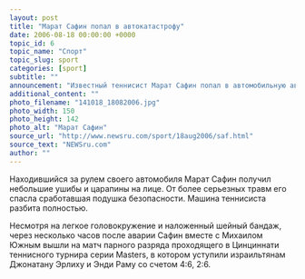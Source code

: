 ```yaml
---
layout: post
title: "Марат Сафин попал в автокатастрофу"
date: 2006-08-18 00:00:00 +0000
topic_id: 6
topic_name: "Спорт"
topic_slug: sport
categories: [sport]
subtitle: ""
announcement: "Известный теннисист Марат Сафин попал в автомобильную аварию, сообщает пресс-служба российского спортсмена. В минувший четверг в полдень по местному времени в американском городе Цинциннати в машину Сафина врезался автомобиль, которым управляла женщина."
additional_content: ""
photo_filename: "141018_18082006.jpg"
photo_width: 150
photo_height: 142
photo_alt: "Марат Сафин"
source_url: "http://www.newsru.com/sport/18aug2006/saf.html"
source_text: "NEWSru.com"
author: ""
---
```

Находившийся за рулем своего автомобиля Марат Сафин получил небольшие ушибы и царапины на лице. От более серьезных травм его спасла сработавшая подушка безопасности. Машина теннисиста разбита полностью.

Несмотря на легкое головокружение и наложенный шейный бандаж, через несколько часов после аварии Сафин вместе с Михаилом Южным вышли на матч парного разряда проходящего в Цинциннати теннисного турнира серии Masters, в котором уступили израильтянам Джонатану Эрлиху и Энди Раму со счетом 4:6, 2:6.
